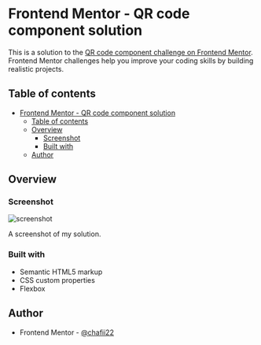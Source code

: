 # Frontend Mentor - QR code component solution

This is a solution to the [QR code component challenge on Frontend Mentor](https://www.frontendmentor.io/challenges/qr-code-component-iux_sIO_H). Frontend Mentor challenges help you improve your coding skills by building realistic projects.

## Table of contents

- [Frontend Mentor - QR code component solution](#frontend-mentor---qr-code-component-solution)
  - [Table of contents](#table-of-contents)
  - [Overview](#overview)
    - [Screenshot](#screenshot)
    - [Built with](#built-with)
  - [Author](#author)

## Overview

### Screenshot

![screenshot](./Screenshot.jpg)

A screenshot of my solution.

### Built with

- Semantic HTML5 markup
- CSS custom properties
- Flexbox

## Author

- Frontend Mentor - [@chafii22](https://www.frontendmentor.io/profile/chafii22)
